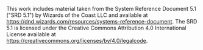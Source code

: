 This work includes material taken from the System Reference Document 5.1
("SRD 5.1") by Wizards of the Coast LLC and available at
https://dnd.wizards.com/resources/systems-reference-document.
The SRD 5.1 is licensed under the Creative Commons Attribution 4.0
International License available at
https://creativecommons.org/licenses/by/4.0/legalcode.
